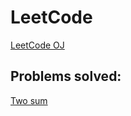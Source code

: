 # LeetCode
[LeetCode OJ](https://leetcode.com/)

## Problems solved:
[Two sum](https://leetcode.com/problems/two-sum/)
